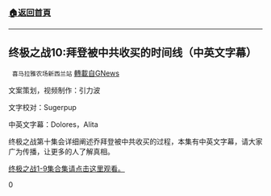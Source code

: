 ###  [:house:返回首頁](https://github.com/ourhimalayas/txt)
---

## 终极之战10:拜登被中共收买的时间线（中英文字幕）
` 喜马拉雅农场新西兰站` [轉載自GNews](https://gnews.org/zh-hans/515098/)

文案策划，视频制作：引力波

文字校对：Sugerpup

中英文字幕：Dolores，Alita

终极之战第十集会详细阐述乔拜登被中共收买的过程，本集有中英文字幕，请大家广为传播，让更多的人了解真相。

[终极之战1-9集合集请点击这里观看。](https://gnews.org/459736/)



0
